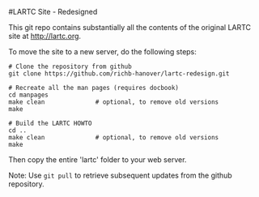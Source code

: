 #LARTC Site - Redesigned

This git repo contains substantially all the contents of the original LARTC site at http://lartc.org.

To move the site to a new server, do the following steps:

	# Clone the repository from github
    git clone https://github.com/richb-hanover/lartc-redesign.git
	
	# Recreate all the man pages (requires docbook)
    cd manpages
    make clean              # optional, to remove old versions
    make                        
    
    # Build the LARTC HOWTO
    cd ..
    make clean              # optional, to remove old versions
    make
        
Then copy the entire 'lartc' folder to your web server.

Note: Use `git pull` to retrieve subsequent updates from the github repository.
